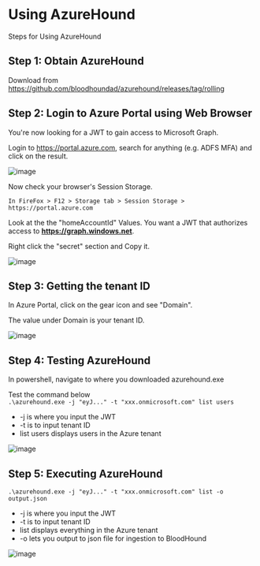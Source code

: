# Using AzureHound
Steps for Using AzureHound


## Step 1: Obtain AzureHound
Download from https://github.com/bloodhoundad/azurehound/releases/tag/rolling


## Step 2: Login to Azure Portal using Web Browser
You're now looking for a JWT to gain access to Microsoft Graph.  
  
Login to https://portal.azure.com, search for anything (e.g. ADFS MFA) and click on the result.  
  
![image](https://github.com/benlee105/Using-AzureHound/assets/62729308/23fde5c7-e47e-4c2c-9a0c-af6e04b44684)
  
Now check your browser's Session Storage.   
  
`In FireFox > F12 > Storage tab > Session Storage > https://portal.azure.com`  
  
Look at the the "homeAccountId" Values. You want a JWT that authorizes access to **https://graph.windows.net**.  
  
Right click the "secret" section and Copy it.  

![image](https://github.com/benlee105/Using-AzureHound/assets/62729308/c82e0aef-66a1-41d3-a179-38157d595af1)


## Step 3: Getting the tenant ID
In Azure Portal, click on the gear icon and see "Domain".  

The value under Domain is your tenant ID.  
  
![image](https://github.com/benlee105/Using-AzureHound/assets/62729308/f216ff11-2a85-4c4b-aaee-2a8c0190f28a)



## Step 4: Testing AzureHound
In powershell, navigate to where you downloaded azurehound.exe  

Test the command below  
`.\azurehound.exe -j "eyJ..." -t "xxx.onmicrosoft.com" list users`  
- -j is where you input the JWT
- -t is to input tenant ID
- list users displays users in the Azure tenant

![image](https://github.com/benlee105/Using-AzureHound/assets/62729308/1c5f034e-2f0d-433c-8ec9-ee632d19ae75)


## Step 5: Executing AzureHound
`.\azurehound.exe -j "eyJ..." -t "xxx.onmicrosoft.com" list -o output.json`  
- -j is where you input the JWT
- -t is to input tenant ID
- list displays everything in the Azure tenant
- -o lets you output to json file for ingestion to BloodHound


![image](https://github.com/benlee105/Using-AzureHound/assets/62729308/b8a10c84-42d2-48e7-975b-24181831eb3f)
